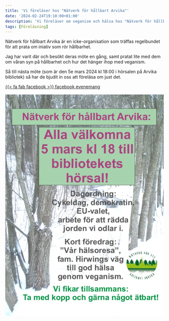 ```yaml
---
title: 'Vi föreläser hos "Nätverk för hållbart Arvika"'
date: '2024-02-24T19:10:00+01:00'
description: 'Vi föreläser om veganism och hälsa hos "Nätverk för hållbart Arvika".'
tags: [Föreläsning]
---
```

Nätverk för hållbart Arvika är en icke-organisation som träffas regelbundet
för att prata om iniativ som rör hållbarhet.

Jag har varit där och besökt deras möte en gång, samt pratat lite med dem
om våran syn på hållbarhet och hur det hänger ihop med veganism.

Så till nästa möte (som är den 5e mars 2024 kl 18:00 i hörsalen på Arvika
bibliotek) så har de bjudit in oss att föreläsa om just det.

[{{< fa fab facebook >}} facebook evenemang](https://fb.me/e/4ktOrV8DY)

![Affish för nästa möte med "Nätverk för hållbart Arvika"](./affisch-infor-natverkstraff-5-mars-2024.webp)
